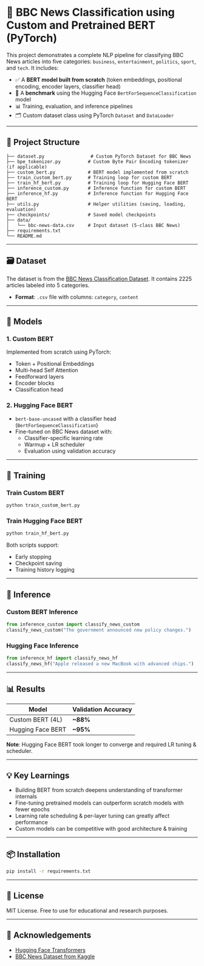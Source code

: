 # 📰 BBC News Classification using Custom and Pretrained BERT (PyTorch)

This project demonstrates a complete NLP pipeline for classifying BBC News articles into five categories: `business`, `entertainment`, `politics`, `sport`, and `tech`. It includes:

- ✅ A **BERT model built from scratch** (token embeddings, positional encoding, encoder layers, classifier head)
- 🚀 A **benchmark** using the Hugging Face `BertForSequenceClassification` model
- 📊 Training, evaluation, and inference pipelines
- 🗂 Custom dataset class using PyTorch `Dataset` and `DataLoader`

---

## 🔧 Project Structure

```
├── dataset.py                 # Custom PyTorch Dataset for BBC News
├── bpe_tokenizer.py          # Custom Byte Pair Encoding tokenizer (if applicable)
├── custom_bert.py            # BERT model implemented from scratch
├── train_custom_bert.py      # Training loop for custom BERT
├── train_hf_bert.py          # Training loop for Hugging Face BERT
├── inference_custom.py       # Inference function for custom BERT
├── inference_hf.py           # Inference function for Hugging Face BERT
├── utils.py                  # Helper utilities (saving, loading, evaluation)
├── checkpoints/              # Saved model checkpoints
├── data/
│   └── bbc-news-data.csv     # Input dataset (5-class BBC News)
├── requirements.txt
└── README.md
```

---

## 🗃 Dataset

The dataset is from the [BBC News Classification Dataset](https://www.kaggle.com/datasets/cpichotta/bbc-news-data). It contains 2225 articles labeled into 5 categories.

- **Format**: `.csv` file with columns: `category`, `content`

---

## 🧠 Models

### 1. Custom BERT
Implemented from scratch using PyTorch:
- Token + Positional Embeddings
- Multi-head Self Attention
- Feedforward layers
- Encoder blocks
- Classification head

### 2. Hugging Face BERT
- `bert-base-uncased` with a classifier head (`BertForSequenceClassification`)
- Fine-tuned on BBC News dataset with:
  - Classifier-specific learning rate
  - Warmup + LR scheduler
  - Evaluation using validation accuracy

---

## 🏁 Training

### Train Custom BERT
```bash
python train_custom_bert.py
```

### Train Hugging Face BERT
```bash
python train_hf_bert.py
```

Both scripts support:
- Early stopping
- Checkpoint saving
- Training history logging

---

## 🔎 Inference

### Custom BERT Inference
```python
from inference_custom import classify_news_custom
classify_news_custom("The government announced new policy changes.")
```

### Hugging Face Inference
```python
from inference_hf import classify_news_hf
classify_news_hf("Apple released a new MacBook with advanced chips.")
```

---

## 📊 Results

| Model             | Validation Accuracy |
|-------------------|-------------------|
| Custom BERT (4L)  | **~88%**         |
| Hugging Face BERT | **~95%**         |

**Note**: Hugging Face BERT took longer to converge and required LR tuning & scheduler.

---

## 💡 Key Learnings

- Building BERT from scratch deepens understanding of transformer internals
- Fine-tuning pretrained models can outperform scratch models with fewer epochs
- Learning rate scheduling & per-layer tuning can greatly affect performance
- Custom models can be competitive with good architecture & training

---

## 📦 Installation

```bash
pip install -r requirements.txt
```

---

## 📜 License

MIT License. Free to use for educational and research purposes.

---

## 🙌 Acknowledgements

- [Hugging Face Transformers](https://huggingface.co/transformers/)
- [BBC News Dataset from Kaggle](https://www.kaggle.com/datasets/cpichotta/bbc-news-data)
